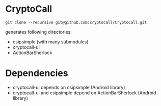 CryptoCall
==========

``git clone --recursive git@github.com:cryptocall/CryptoCall.git``

generates following directories:
* csipsimple (with many submodules)
* cryptocall-ui
* ActionBarSherlock

# Dependencies
* cryptocall-ui depends on csipsimple (Android library)
* cryptocall-ui and csipsimple depend on ActionBarSherlock (Android library)